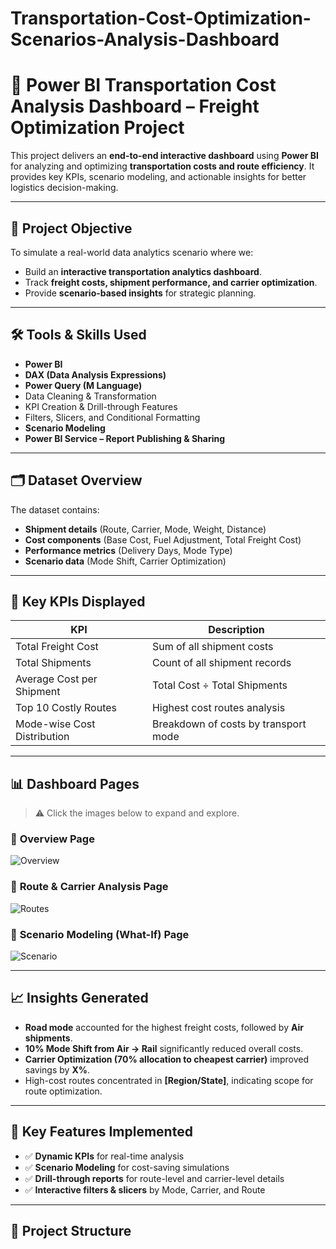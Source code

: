 # Transportation-Cost-Optimization-Scenarios-Analysis-Dashboard
# 🚛 Power BI Transportation Cost Analysis Dashboard – Freight Optimization Project

This project delivers an **end-to-end interactive dashboard** using **Power BI** for analyzing and optimizing **transportation costs and route efficiency**. It provides key KPIs, scenario modeling, and actionable insights for better logistics decision-making.

---

## 🎯 Project Objective

To simulate a real-world data analytics scenario where we:
- Build an **interactive transportation analytics dashboard**.
- Track **freight costs, shipment performance, and carrier optimization**.
- Provide **scenario-based insights** for strategic planning.

---

## 🛠 Tools & Skills Used
- **Power BI**
- **DAX (Data Analysis Expressions)**
- **Power Query (M Language)**
- Data Cleaning & Transformation
- KPI Creation & Drill-through Features
- Filters, Slicers, and Conditional Formatting
- **Scenario Modeling**
- **Power BI Service – Report Publishing & Sharing**

---

## 🗂️ Dataset Overview

The dataset contains:
- **Shipment details** (Route, Carrier, Mode, Weight, Distance)
- **Cost components** (Base Cost, Fuel Adjustment, Total Freight Cost)
- **Performance metrics** (Delivery Days, Mode Type)
- **Scenario data** (Mode Shift, Carrier Optimization)

---

## 📌 Key KPIs Displayed

| KPI                             | Description                        |
|--------------------------------|------------------------------------|
| Total Freight Cost             | Sum of all shipment costs         |
| Total Shipments                | Count of all shipment records     |
| Average Cost per Shipment      | Total Cost ÷ Total Shipments      |
| Top 10 Costly Routes           | Highest cost routes analysis      |
| Mode-wise Cost Distribution    | Breakdown of costs by transport mode |

---

## 📊 Dashboard Pages

> ⚠️ Click the images below to expand and explore.

### 🔹 **Overview Page**  
![Overview](images/overview.png)

### 🔹 **Route & Carrier Analysis Page**  
![Routes](images/routes.png)

### 🔹 **Scenario Modeling (What-If) Page**  
![Scenario](images/scenario.png)

---

## 📈 Insights Generated

- **Road mode** accounted for the highest freight costs, followed by **Air shipments**.
- **10% Mode Shift from Air → Rail** significantly reduced overall costs.
- **Carrier Optimization (70% allocation to cheapest carrier)** improved savings by **X%**.
- High-cost routes concentrated in **[Region/State]**, indicating scope for route optimization.

---

## 🚀 Key Features Implemented

- ✅ **Dynamic KPIs** for real-time analysis  
- ✅ **Scenario Modeling** for cost-saving simulations  
- ✅ **Drill-through reports** for route-level and carrier-level details  
- ✅ **Interactive filters & slicers** by Mode, Carrier, and Route  

---

## 📂 Project Structure
